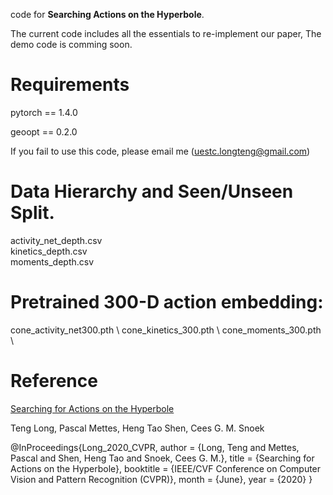 code for **Searching Actions on the Hyperbole**.

The current code includes all the essentials to re-implement our paper,
The demo code is comming soon.

# Requirements
pytorch == 1.4.0

geoopt == 0.2.0


If you fail to use this code, please email me (uestc.longteng@gmail.com)

# Data Hierarchy and Seen/Unseen Split.

activity_net_depth.csv	<br>
kinetics_depth.csv	<br>
moments_depth.csv <br>

# Pretrained 300-D action embedding:

cone_activity_net300.pth	\\
cone_kinetics_300.pth	\\
cone_moments_300.pth	\\

# Reference

[Searching for Actions on the Hyperbole](http://openaccess.thecvf.com/content_CVPR_2020/html/Long_Searching_for_Actions_on_the_Hyperbole_CVPR_2020_paper.html)

Teng Long, Pascal Mettes, Heng Tao Shen, Cees G. M. Snoek

@InProceedings{Long_2020_CVPR,
author = {Long, Teng and Mettes, Pascal and Shen, Heng Tao and Snoek, Cees G. M.},
title = {Searching for Actions on the Hyperbole},
booktitle = {IEEE/CVF Conference on Computer Vision and Pattern Recognition (CVPR)},
month = {June},
year = {2020}
}



